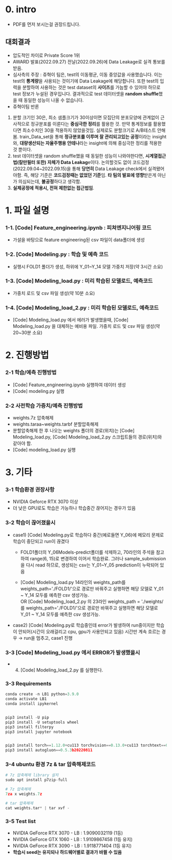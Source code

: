 # 0. intro
 - PDF를 먼저 보시는걸 권장드립니다.
## 대회결과
 - 압도적인 차이로 Private Score 1위
 - AWARD 발표(2022.09.27) 전날(2022.09.26)에 Data Leakage로 실격 통보를 받음.
 - 심사측의 주장 : 쥬혁이 팀은, test의 이동평균, 이동 중앙값을 사용했습니다. 이는 test의 **통계량**을 사용되는 것이기에 Data Leakage에 해당합니다. 또한 test의 입력을 분할하여 사용하는 것은 test dataset의 **사이즈**를 가늠할 수 있어야 하므로 test 정보가 누설된 경우입니다. 결과적으로 test 데이터셋을 **random shuffle**했을 때  동일한 성능이 나올 수 없습니다.
 - 쥬혁이팀 반론 
 1. 분할 크기인 30은, 최소 샘플크기가 30이상이면 모집단의 분포모양에 관계없이 근사적으로 정규분포를 이룬다는 **중심극한 정리**를 활용한 것. 만약 통계정보를 활용했다면 최소수치인 30을 적용하지 않았을것임. 실제로도 분할크기로 A/B테스트 안해봄. train_Data_set을 통해 **정규분포를 이루며 잘 관리되고있는 공정**이라는 insight와, **대량생산되는 자율주행용 안테나**라는 insight에 의해 중심극한 정리를 적용한 것 뿐이다.
 2. test 데이터셋을 random shuffle했을 때  동일한 성능이 나와야한다면, **시계열접근법(칼만필터 또한) 자체가 Data Leakag**e이다. 논의할것도 없이 코드검정(2022.09.04~2022.09.15)을 통해 **당연히** Data Leakage check에서 실격됐어야함. 즉, 해당 기준은 **코드검정때는 없었던 기준**임. **타 팀의 발표에 영향**받은게 아닌가 의심되는데, **불공정**하다고 생각함.
 3. **실제공정에 적용시, 전혀 제한없는 접근법임**.

# 1. 파일 설명

### 1-1. [Code] Feature_engineering.ipynb : 피쳐엔지니어링 코드

- 가설을 바탕으로 feature engineering된 csv 파일이 data폴더에 생성

### 1-2. [Code] Modeling.py : 학습 및 예측 코드

- 실행시 FOLD1 폴더가 생성, 하위에 Y_01~Y_14 모델 가중치 저장(약 3시간 소요)

### 1-3. [Code] Modeling_load.py : 미리 학습된 모델로드, 예측코드

- 가중치 로드 및 csv 파일 생성(약 10분 소요)

### 1-4. [Code] Modeling_load_2.py : 미리 학습된 모델로드, 예측코드

- [Code] Modeling_load.py 에서 에러가 발생했을때, [Code] Modeling_load.py 을 대체하는 예비용 파일. 가중치 로드 및 csv 파일 생성(약 20~30분 소요)


# 2. 진행방법

### 2-1 학습/예측 진행방법

- [Code] Feature_engineering.ipynb 실행하여 데이터 생성
- [Code] modeling.py 실행

### 2-2 사전학습 가중치/예측 진행방법

- weights.7z 압축해제
- weights.taraa~weights.tarbf 분할압축해제
- 분할압축해제 한 후 나오는 weights 폴더의 경로(위치)는 [Code] Modeling_load.py, [Code] Modeling_load_2.py 스크립트들의 경로(위치)와 같아야 함.
- [Code] modeling_load.py 실행

# 3. 기타

### 3-1 **학습환경 권장사항**

- NVIDIA Geforce RTX 3070 이상
- 더 낮은 GPU로도 학습은 가능하나 학습중간 끊어지는 경우가 있음

### 3-2 학습이 끊어졌을시

- case1) [Code] Modeling.py로 학습하다 중간(예로들면 Y_06)에 메모리 문제로 학습이 중단되고 run이 끊겼다
    
    - FOLD1폴더의 Y_06Models-predict폴더를 삭제하고, 70라인의 주석을 참고하여 range(6, 15)로 변경하여 이어서 학습완료. 그러나 sample_submission을 다시 read 하므로, 생성되는 csv는 Y_01~Y_05 prediction이 누락되어 있음 
    
    - [Code] Modeling_load.py 14라인의 weights_path를 weights_path='./FOLD1/'으로 경로만 바꿔주고 실행하면 해당 모델로 Y_01 ~ Y_14 모두를 예측한 csv 생성가능.  
    OR [Code] Modeling_load_2.py 의 23라인 weights_path = './weights/ 를  weights_path='./FOLD1/'으로 경로만 바꿔주고 실행하면 해당 모델로 Y_01 ~ Y_14 모두를 예측한 csv 생성가능.
    

- case2) [Code] Modeling.py로 학습중인데 error가 발생하여 run중이지만 학습이 안되어(시간이 오래걸리고 cpu, gpu가 사용안되고 있음) 시간만 계속 흐르는 경우
→ run을 멈추고, case1 진행

### 3-3 [Code] Modeling_load.py 에서 ERROR가 발생했을시

- 4. [Code] Modeling_load_2.py 를 실행한다.

### 3-3 Requirements

```python
conda create -n LB1 python=3.9.0
conda activate LB1
conda install ipykernel


pip3 install -U pip
pip3 install -U setuptools wheel
pip3 install filterpy
pip3 install jupyter notebook


pip3 install torch==1.12.0+cu113 torchvision==0.13.0+cu113 torchtext==0.13.0 --extra-index-url https://download.pytorch.org/whl/cu113
pip3 install autogluon==0.5.3b20220811
```

### 3-4 ubuntu 환경 7z & tar 압축해제코드

```python
# 7z 압축해제 library 설치
sudo apt install p7zip-full

# 7z 압축해제
7za x weights.7z

# tar 압축해제
cat weights.tar* | tar xvf -
```

### 3-5 Test list

- NVIDIA GeForce RTX 3070 - LB : 1.9090032119 (1등)
- NVIDIA GeForce GTX 1060 - LB : 1.9109867458 (1등 유지)
- NVIDIA GeForce RTX 3090 - LB : 1.9118771404 (1등 유지)
- **학습시 seed는 유지되나 하드웨어별로 결과가 바뀔 수 있음**
